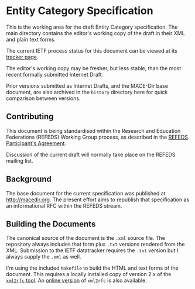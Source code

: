 # Entity Category Specification

This is the working area for the draft Entity Category specification.
The main directory contains the editor's working copy of the draft in their XML
and plain text forms.

The current IETF process status for this document can be viewed at
its [tracker page](https://datatracker.ietf.org/doc/draft-young-entity-category/).

The editor's working copy may be fresher, but less stable, than the most
recent formally submitted Internet Draft.

Prior versions submitted as Internet Drafts, and the MACE-Dir base document,
are also archived in the `history` directory here for quick comparison between versions.

## Contributing

This document is being standardised within the Research and Education Federations
(REFEDS) Working Group process, as described in the
[REFEDS Participant's Agreement](https://refeds.org/about/about_agreement.html).

Discussion of the current draft will normally take place on the REFEDS mailing list.

## Background

The base document for the current specification was published at <http://macedir.org>.
The present effort aims to republish that specification as an informational RFC within
the REFEDS stream.

## Building the Documents

The canonical source of the document is the `.xml` source file.  The
repository always includes that form plus `.txt` versions rendered from the
XML.  Submission to the IETF datatracker requires the `.txt` version but I
always supply the `.xml` as well.

I'm using the included `Makefile` to build the HTML and text forms of the
document.  This requires a locally installed copy of version 2.x of the
[`xml2rfc` tool](https://pypi.python.org/pypi/xml2rfc/).  An
[online version](http://xml.resource.org) of `xml2rfc` is also available.
